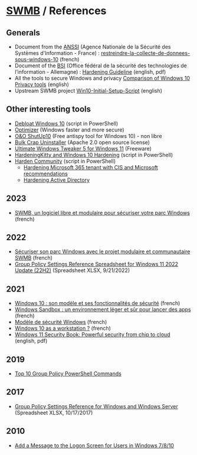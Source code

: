 # [SWMB](README.md) / References

## Generals

* Document from the [ANSSI](https://fr.wikipedia.org/wiki/Agence_nationale_de_la_s%C3%A9curit%C3%A9_des_syst%C3%A8mes_d%27information)
  (Agence Nationale de la Sécurité des Systèmes d'Information - France) :
  [restreindre-la-collecte-de-donnees-sous-windows-10](https://cyber.gouv.fr/publications/restreindre-la-collecte-de-donnees-sous-windows-10)
  (french)
* Document of the [BSI](https://fr.wikipedia.org/wiki/Office_f%C3%A9d%C3%A9ral_de_la_s%C3%A9curit%C3%A9_des_technologies_de_l%27information)
  (Office fédéral de la sécurité des technologies de l’information - Allemagne) :
  [Hardening Guideline](https://www.bsi.bund.de/SharedDocs/Downloads/EN/BSI/Cyber-Security/SiSyPHuS/AP11/Hardening_Guideline.pdf)
  (english, pdf)
* All the tools to secure Windows and privacy
  [Comparison of Windows 10 Privacy tools](https://www.ghacks.net/2015/08/14/comparison-of-windows-10-privacy-tools/) (english)
* Upstream SWMB project [Win10-Initial-Setup-Script](https://github.com/Disassembler0/Win10-Initial-Setup-Script) (english)

## Other interesting tools

* [Debloat Windows 10](https://github.com/W4RH4WK/Debloat-Windows-10) (script in PowerShell)
* [Optimizer](https://github.com/hellzerg/optimizer) (Windows faster and more secure)
* [O&O ShutUp10](https://www.oo-software.com/en/shutup10) (Free antispy tool for Windows 10) - non libre
* [Bulk Crap Uninstaller](https://github.com/Klocman/Bulk-Crap-Uninstaller) (Apache 2.0 open source license)
* [Ultimate Windows Tweaker 5 for Windows 11](https://www.thewindowsclub.com/ultimate-windows-tweaker-5-for-windows-11) (Freeware)
* [HardeningKitty and Windows 10 Hardening](https://github.com/0x6d69636b/windows_hardening) (script in PowerShell)
* [Harden Community](https://hardenad.net/) (script in PowerShell)
  * [Hardening Microsoft 365 tenant with CIS and Microsoft recommendations](https://github.com/Harden365/Harden365)
  * [Hardening Active Directory](https://github.com/LoicVeirman/SecureAD)

## 2023

* [SWMB, un logiciel libre et modulaire pour sécuriser votre parc Windows](https://hal.science/hal-04330226v1) (french)

## 2022

* [Sécuriser son parc Windows avec le projet modulaire et communautaire SWMB](https://hal.science/hal-03608835) (french)
* [Group Policy Settings Reference Spreadsheet for Windows 11 2022 Update (22H2)](https://www.microsoft.com/en-us/download/details.aspx?id=104594) (Spreadsheet XLSX, 9/21/2022)

## 2021

* [Windows 10 : son modèle et ses fonctionnalités de sécurité](https://wonderfall.space/windows-hardening/) (french)
* [Windows Sandbox : un environnement léger et sûr pour lancer des apps](https://wonderfall.space/windows-sandbox/) (french)
* [Modèle de sécurité Windows](https://ilearned.eu.org/secu_windows.html) (french)
* [Windows 10 as a workstation ?](https://linuxfr.org/forums/general-cherche-logiciel/posts/windows-10-as-a-workstation#) (french)
* [Windows 11 Security Book: Powerful security from chip to cloud](https://query.prod.cms.rt.microsoft.com/cms/api/am/binary/RWMyFE) (english, pdf)

## 2019

* [Top 10 Group Policy PowerShell Commands](https://blog.netwrix.com/2019/04/11/top-10-group-policy-powershell-commands/)

## 2017

* [Group Policy Settings Reference for Windows and Windows Server](https://www.microsoft.com/en-us/download/details.aspx?id=25250) (Spreadsheet XLSX, 10/17/2017)

## 2010

* [Add a Message to the Logon Screen for Users in Windows 7/8/10](https://helpdeskgeek.com/how-to/add-a-message-to-the-logon-screen-for-users-in-windows/)
